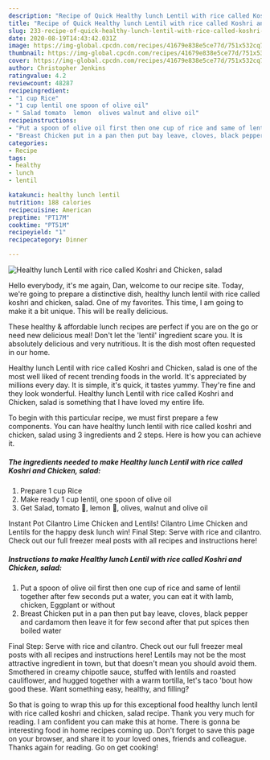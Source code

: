 ```yaml
---
description: "Recipe of Quick Healthy lunch Lentil with rice called Koshri and Chicken, salad"
title: "Recipe of Quick Healthy lunch Lentil with rice called Koshri and Chicken, salad"
slug: 233-recipe-of-quick-healthy-lunch-lentil-with-rice-called-koshri-and-chicken-salad
date: 2020-08-19T14:43:42.031Z
image: https://img-global.cpcdn.com/recipes/41679e838e5ce77d/751x532cq70/healthy-lunch-lentil-with-rice-called-koshri-and-chicken-salad-recipe-main-photo.jpg
thumbnail: https://img-global.cpcdn.com/recipes/41679e838e5ce77d/751x532cq70/healthy-lunch-lentil-with-rice-called-koshri-and-chicken-salad-recipe-main-photo.jpg
cover: https://img-global.cpcdn.com/recipes/41679e838e5ce77d/751x532cq70/healthy-lunch-lentil-with-rice-called-koshri-and-chicken-salad-recipe-main-photo.jpg
author: Christopher Jenkins
ratingvalue: 4.2
reviewcount: 48287
recipeingredient:
- "1 cup Rice"
- "1 cup lentil one spoon of olive oil"
- " Salad tomato  lemon  olives walnut and olive oil"
recipeinstructions:
- "Put a spoon of olive oil first then one cup of rice and same of lentil together after few seconds put a water, you can eat it with lamb, chicken, Eggplant or without"
- "Breast Chicken put in a pan then put bay leave, cloves, black pepper and cardamom then leave it for few second after that put spices then boiled water"
categories:
- Recipe
tags:
- healthy
- lunch
- lentil

katakunci: healthy lunch lentil 
nutrition: 188 calories
recipecuisine: American
preptime: "PT17M"
cooktime: "PT51M"
recipeyield: "1"
recipecategory: Dinner

---
```



![Healthy lunch Lentil with rice called Koshri and Chicken, salad](https://img-global.cpcdn.com/recipes/41679e838e5ce77d/751x532cq70/healthy-lunch-lentil-with-rice-called-koshri-and-chicken-salad-recipe-main-photo.jpg)

Hello everybody, it's me again, Dan, welcome to our recipe site. Today, we're going to prepare a distinctive dish, healthy lunch lentil with rice called koshri and chicken, salad. One of my favorites. This time, I am going to make it a bit unique. This will be really delicious.

These healthy &amp; affordable lunch recipes are perfect if you are on the go or need new delicious meal! Don&#39;t let the &#39;lentil&#39; ingredient scare you. It is absolutely delicious and very nutritious. It is the dish most often requested in our home.

Healthy lunch Lentil with rice called Koshri and Chicken, salad is one of the most well liked of recent trending foods in the world. It's appreciated by millions every day. It is simple, it's quick, it tastes yummy. They're fine and they look wonderful. Healthy lunch Lentil with rice called Koshri and Chicken, salad is something that I have loved my entire life.


To begin with this particular recipe, we must first prepare a few components. You can have healthy lunch lentil with rice called koshri and chicken, salad using 3 ingredients and 2 steps. Here is how you can achieve it.

<!--inarticleads1-->

##### The ingredients needed to make Healthy lunch Lentil with rice called Koshri and Chicken, salad:

1. Prepare 1 cup Rice
1. Make ready 1 cup lentil, one spoon of olive oil
1. Get  Salad, tomato 🍅, lemon 🍋, olives, walnut and olive oil


Instant Pot Cilantro Lime Chicken and Lentils! Cilantro Lime Chicken and Lentils for the happy desk lunch win! Final Step: Serve with rice and cilantro. Check out our full freezer meal posts with all recipes and instructions here! 

<!--inarticleads2-->

##### Instructions to make Healthy lunch Lentil with rice called Koshri and Chicken, salad:

1. Put a spoon of olive oil first then one cup of rice and same of lentil together after few seconds put a water, you can eat it with lamb, chicken, Eggplant or without
1. Breast Chicken put in a pan then put bay leave, cloves, black pepper and cardamom then leave it for few second after that put spices then boiled water


Final Step: Serve with rice and cilantro. Check out our full freezer meal posts with all recipes and instructions here! Lentils may not be the most attractive ingredient in town, but that doesn&#39;t mean you should avoid them. Smothered in creamy chipotle sauce, stuffed with lentils and roasted cauliflower, and hugged together with a warm tortilla, let&#39;s taco &#39;bout how good these. Want something easy, healthy, and filling? 

So that is going to wrap this up for this exceptional food healthy lunch lentil with rice called koshri and chicken, salad recipe. Thank you very much for reading. I am confident you can make this at home. There is gonna be interesting food in home recipes coming up. Don't forget to save this page on your browser, and share it to your loved ones, friends and colleague. Thanks again for reading. Go on get cooking!
